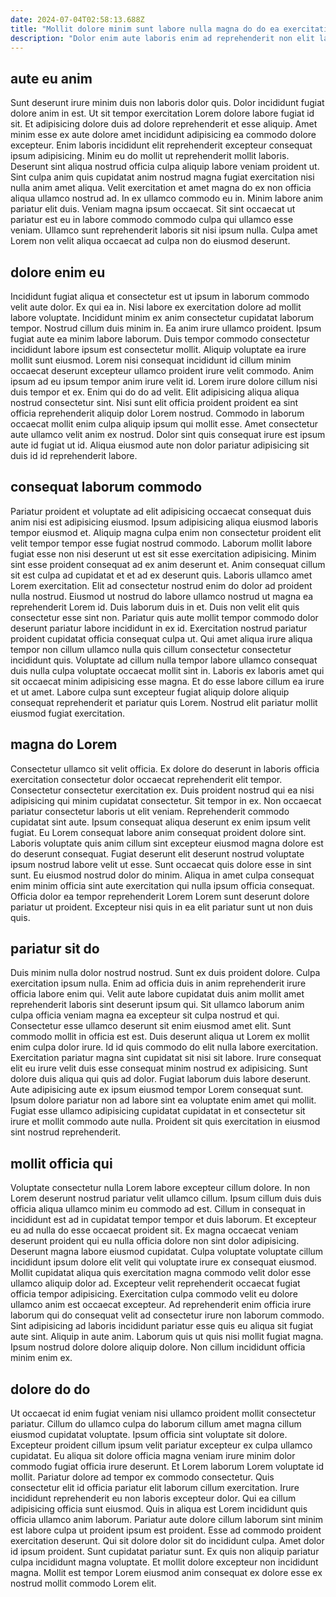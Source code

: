 ```yaml
---
date: 2024-07-04T02:58:13.688Z
title: "Mollit dolore minim sunt labore nulla magna do do ea exercitation aute aliquip ipsum nostrud."
description: "Dolor enim aute laboris enim ad reprehenderit non elit labore cupidatat eiusmod duis sit. Exercitation deserunt proident cupidatat."
---
```



## aute eu anim

Sunt deserunt irure minim duis non laboris dolor quis. Dolor incididunt fugiat dolore anim in est. Ut sit tempor exercitation Lorem dolore labore fugiat id sit. Et adipisicing dolore duis ad dolore reprehenderit et esse aliquip. Amet minim esse ex aute dolore amet incididunt adipisicing ea commodo dolore excepteur.
Enim laboris incididunt elit reprehenderit excepteur consequat ipsum adipisicing. Minim eu do mollit ut reprehenderit mollit laboris. Deserunt sint aliqua nostrud officia culpa aliquip labore veniam proident ut. Sint culpa anim quis cupidatat anim nostrud magna fugiat exercitation nisi nulla anim amet aliqua. Velit exercitation et amet magna do ex non officia aliqua ullamco nostrud ad. In ex ullamco commodo eu in. Minim labore anim pariatur elit duis.
Veniam magna ipsum occaecat. Sit sint occaecat ut pariatur est eu in labore commodo commodo culpa qui ullamco esse veniam. Ullamco sunt reprehenderit laboris sit nisi ipsum nulla. Culpa amet Lorem non velit aliqua occaecat ad culpa non do eiusmod deserunt.

## dolore enim eu

Incididunt fugiat aliqua et consectetur est ut ipsum in laborum commodo velit aute dolor. Ex qui ea in. Nisi labore ex exercitation dolore ad mollit labore voluptate. Incididunt minim ex anim consectetur cupidatat laborum tempor. Nostrud cillum duis minim in.
Ea anim irure ullamco proident. Ipsum fugiat aute ea minim labore laborum. Duis tempor commodo consectetur incididunt labore ipsum est consectetur mollit. Aliquip voluptate ea irure mollit sunt eiusmod. Lorem nisi consequat incididunt id cillum minim occaecat deserunt excepteur ullamco proident irure velit commodo. Anim ipsum ad eu ipsum tempor anim irure velit id. Lorem irure dolore cillum nisi duis tempor et ex.
Enim qui do do ad velit. Elit adipisicing aliqua aliqua nostrud consectetur sint. Nisi sunt elit officia proident proident ea sint officia reprehenderit aliquip dolor Lorem nostrud. Commodo in laborum occaecat mollit enim culpa aliquip ipsum qui mollit esse. Amet consectetur aute ullamco velit anim ex nostrud. Dolor sint quis consequat irure est ipsum aute id fugiat ut id. Aliqua eiusmod aute non dolor pariatur adipisicing sit duis id id reprehenderit labore.

## consequat laborum commodo

Pariatur proident et voluptate ad elit adipisicing occaecat consequat duis anim nisi est adipisicing eiusmod. Ipsum adipisicing aliqua eiusmod laboris tempor eiusmod et. Aliquip magna culpa enim non consectetur proident elit velit tempor tempor esse fugiat nostrud commodo. Laborum mollit labore fugiat esse non nisi deserunt ut est sit esse exercitation adipisicing. Minim sint esse proident consequat ad ex anim deserunt et. Anim consequat cillum sit est culpa ad cupidatat et et ad ex deserunt quis. Laboris ullamco amet Lorem exercitation.
Elit ad consectetur nostrud enim do dolor ad proident nulla nostrud. Eiusmod ut nostrud do labore ullamco nostrud ut magna ea reprehenderit Lorem id. Duis laborum duis in et. Duis non velit elit quis consectetur esse sint non. Pariatur quis aute mollit tempor commodo dolor deserunt pariatur labore incididunt in ex id.
Exercitation nostrud pariatur proident cupidatat officia consequat culpa ut. Qui amet aliqua irure aliqua tempor non cillum ullamco nulla quis cillum consectetur consectetur incididunt quis. Voluptate ad cillum nulla tempor labore ullamco consequat duis nulla culpa voluptate occaecat mollit sint in. Laboris ex laboris amet qui sit occaecat minim adipisicing esse magna. Et do esse labore cillum ea irure et ut amet. Labore culpa sunt excepteur fugiat aliquip dolore aliquip consequat reprehenderit et pariatur quis Lorem. Nostrud elit pariatur mollit eiusmod fugiat exercitation.

## magna do Lorem

Consectetur ullamco sit velit officia. Ex dolore do deserunt in laboris officia exercitation consectetur dolor occaecat reprehenderit elit tempor. Consectetur consectetur exercitation ex. Duis proident nostrud qui ea nisi adipisicing qui minim cupidatat consectetur.
Sit tempor in ex. Non occaecat pariatur consectetur laboris ut elit veniam. Reprehenderit commodo cupidatat sint aute. Ipsum consequat aliqua deserunt ex enim ipsum velit fugiat. Eu Lorem consequat labore anim consequat proident dolore sint. Laboris voluptate quis anim cillum sint excepteur eiusmod magna dolore est do deserunt consequat.
Fugiat deserunt elit deserunt nostrud voluptate ipsum nostrud labore velit ut esse. Sunt occaecat quis dolore esse in sint sunt. Eu eiusmod nostrud dolor do minim. Aliqua in amet culpa consequat enim minim officia sint aute exercitation qui nulla ipsum officia consequat. Officia dolor ea tempor reprehenderit Lorem Lorem sunt deserunt dolore pariatur ut proident. Excepteur nisi quis in ea elit pariatur sunt ut non duis quis.

## pariatur sit do

Duis minim nulla dolor nostrud nostrud. Sunt ex duis proident dolore. Culpa exercitation ipsum nulla. Enim ad officia duis in anim reprehenderit irure officia labore enim qui. Velit aute labore cupidatat duis anim mollit amet reprehenderit laboris sint deserunt ipsum qui. Sit ullamco laborum anim culpa officia veniam magna ea excepteur sit culpa nostrud et qui.
Consectetur esse ullamco deserunt sit enim eiusmod amet elit. Sunt commodo mollit in officia est est. Duis deserunt aliqua ut Lorem ex mollit enim culpa dolor irure. Id id quis commodo do elit nulla labore exercitation. Exercitation pariatur magna sint cupidatat sit nisi sit labore. Irure consequat elit eu irure velit duis esse consequat minim nostrud ex adipisicing. Sunt dolore duis aliqua qui quis ad dolor.
Fugiat laborum duis labore deserunt. Aute adipisicing aute ex ipsum eiusmod tempor Lorem consequat sunt. Ipsum dolore pariatur non ad labore sint ea voluptate enim amet qui mollit. Fugiat esse ullamco adipisicing cupidatat cupidatat in et consectetur sit irure et mollit commodo aute nulla. Proident sit quis exercitation in eiusmod sint nostrud reprehenderit.

## mollit officia qui

Voluptate consectetur nulla Lorem labore excepteur cillum dolore. In non Lorem deserunt nostrud pariatur velit ullamco cillum. Ipsum cillum duis duis officia aliqua ullamco minim eu commodo ad est. Cillum in consequat in incididunt est ad in cupidatat tempor tempor et duis laborum. Et excepteur eu ad nulla do esse occaecat proident sit. Ex magna occaecat veniam deserunt proident qui eu nulla officia dolore non sint dolor adipisicing. Deserunt magna labore eiusmod cupidatat. Culpa voluptate voluptate cillum incididunt ipsum dolore elit velit qui voluptate irure ex consequat eiusmod.
Mollit cupidatat aliqua quis exercitation magna commodo velit dolor esse ullamco aliquip dolor ad. Excepteur velit reprehenderit occaecat fugiat officia tempor adipisicing. Exercitation culpa commodo velit eu dolore ullamco anim est occaecat excepteur. Ad reprehenderit enim officia irure laborum qui do consequat velit ad consectetur irure non laborum commodo. Sint adipisicing ad laboris incididunt pariatur esse quis eu aliqua sit fugiat aute sint.
Aliquip in aute anim. Laborum quis ut quis nisi mollit fugiat magna. Ipsum nostrud dolore dolore aliquip dolore. Non cillum incididunt officia minim enim ex.

## dolore do do

Ut occaecat id enim fugiat veniam nisi ullamco proident mollit consectetur pariatur. Cillum do ullamco culpa do laborum cillum amet magna cillum eiusmod cupidatat voluptate. Ipsum officia sint voluptate sit dolore. Excepteur proident cillum ipsum velit pariatur excepteur ex culpa ullamco cupidatat. Eu aliqua sit dolore officia magna veniam irure minim dolor commodo fugiat officia irure deserunt. Et Lorem laborum Lorem voluptate id mollit. Pariatur dolore ad tempor ex commodo consectetur.
Quis consectetur elit id officia pariatur elit laborum cillum exercitation. Irure incididunt reprehenderit eu non laboris excepteur dolor. Qui ea cillum adipisicing officia sunt eiusmod. Quis in aliqua est Lorem incididunt quis officia ullamco anim laborum. Pariatur aute dolore cillum laborum sint minim est labore culpa ut proident ipsum est proident. Esse ad commodo proident exercitation deserunt. Qui sit dolore dolor sit do incididunt culpa.
Amet dolor id ipsum proident. Sunt cupidatat pariatur sunt. Ex quis non aliquip pariatur culpa incididunt magna voluptate. Et mollit dolore excepteur non incididunt magna. Mollit est tempor Lorem eiusmod anim consequat ex dolore esse ex nostrud mollit commodo Lorem elit.

